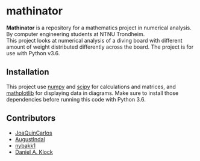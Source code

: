 # mathinator

<b>Mathinator</b> is a repository for a mathematics project in numerical
analysis. By computer engineering students at NTNU Trondheim.
<br>
This project looks at numerical analysis of a diving board with
different amount of weight distributed differently across the board.
The project is for use with Python v3.6.

## Installation
This project use [numpy](http://www.numpy.org/) and
[scipy](https://www.scipy.org/) for calculations and matrices, and
[mathplotlib](https://matplotlib.org/) for displaying data in diagrams.
Make sure to install those dependencies before running this code with
Python 3.6.

## Contributors
* [JoaQuinCarlos](https://github.com/JoaQuinCarlos)
* [AugustIndal](https://github.com/AugustIndal)
* [nybakk1](https://github.com/nybakk1)
* [Daniel A. Klock](https://github.com/danielakl)